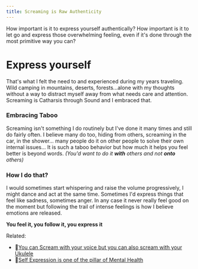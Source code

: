 ```yaml
---
title: Screaming is Raw Authenticity 
---
```


How important is it to express yourself authentically?  How important is it to let go and express those overwhelming feeling, even if it's done through the most primitive way you can? 

# Express yourself 
That's what I felt the need to and experienced during my years traveling. Wild camping in mountains, deserts, forests...alone with my thoughts without a way to distract myself away from what needs care and attention. Screaming is Catharsis through Sound and I embraced that. 

### Embracing Taboo
Screaming isn't something I do routinely but I've done it many times and still do fairly often. I believe many do too, hiding from others, screaming in the car, in the shower... many people do it on other people to solve their own internal issues... It is such a taboo behavior but how much it helps you feel better is beyond words. 
*(You'd want to do it **with** others and not **onto** others)* 

### How I do that?
I would sometimes start whispering and raise the volume progressively, I might dance and act at the same time. Sometimes I'd express things that feel like sadness, sometimes anger. In any case it never really feel good on the moment but following the trail of intense feelings is how I believe emotions are released. 

**You feel it, you follow it, you express it**


Related:
- 📝[You can Scream with your voice but you can also scream with your Ukulele](how-to-scream-with-a-ukulele.md)
- 📝[Self Expression is one of the pillar of Mental Health](selfexpression.md)